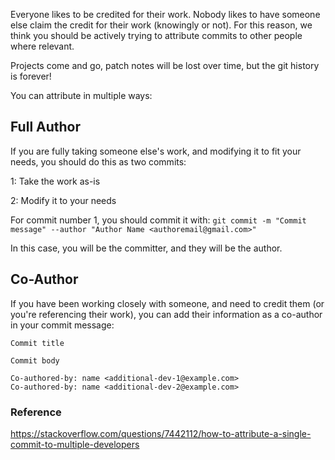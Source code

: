 Everyone likes to be credited for their work. Nobody likes to have someone else claim the credit for their work (knowingly or not). For this reason, we think you should be actively trying to attribute commits to other people where relevant.

Projects come and go, patch notes will be lost over time, but the git history is forever!

You can attribute in multiple ways:

## Full Author

If you are fully taking someone else's work, and modifying it to fit your needs, you should do this as two commits:

1: Take the work as-is

2: Modify it to your needs

For commit number 1, you should commit it with: `git commit -m "Commit message" --author "Author Name <authoremail@gmail.com>"`

In this case, you will be the committer, and they will be the author.

## Co-Author

If you have been working closely with someone, and need to credit them (or you're referencing their work), you can add their information as a co-author in your commit message:

```
Commit title

Commit body

Co-authored-by: name <additional-dev-1@example.com>
Co-authored-by: name <additional-dev-2@example.com>
```

### Reference

https://stackoverflow.com/questions/7442112/how-to-attribute-a-single-commit-to-multiple-developers